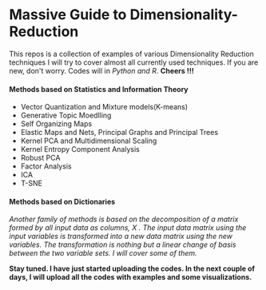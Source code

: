 # Massive Guide to Dimensionality-Reduction
This repos is a collection of examples of various Dimensionality Reduction techniques
I will try to cover almost all currently used techniques.
If you are new, don't worry. Codes will in *Python and R*. **Cheers !!!**

#### Methods based on Statistics and Information Theory
* Vector Quantization and Mixture models(K-means)
* Generative Topic Moedlling
* Self Organizing Maps
* Elastic Maps and Nets, Principal Graphs and Principal Trees
* Kernel PCA and Multidimensional Scaling
* Kernel Entropy Component Analysis
* Robust PCA
* Factor Analysis
* ICA
* T-SNE

#### Methods based on Dictionaries

*Another family of methods is based on the decomposition of a matrix formed by all input data as columns, X .
The input data matrix using the input variables is transformed into a new data matrix using the new variables. The
transformation is nothing but a linear change of basis between the two variable sets. I will cover some of them.*

**Stay tuned. I have just started uploading the codes. In the next couple of days, I will upload all the codes with examples and some visualizations.** 
